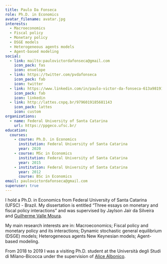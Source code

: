```yaml
---
title: Paulo Da Fonseca
role: Ph.D. in Economics
avatar_filename: avatar.jpg
interests:
  - Macroeconomics
  - Fiscal policy
  - Monetary policy
  - DSGE models
  - Heterogeneous agents models
  - Agent-based modeling
social:
  - link: mailto:paulovictordafonseca@gmail.com
    icon_pack: fas
    icon: envelope
  - link: https://twitter.com/pvdafonseca
    icon_pack: fab
    icon: twitter
  - link: https://www.linkedin.com/in/paulo-victor-da-fonseca-613a98191/
    icon_pack: fab
    icon: linkedin
  - link: http://lattes.cnpq.br/9796019185681143
    icon_pack: lattes
    icon: custom
organizations:
  - name: Federal University of Santa Catarina
    url: https://ppgeco.ufsc.br/
education:
  courses:
    - course: Ph.D. in Economics
      institution: Federal University of Santa Catarina
      year: 2020
    - course: MSc in Economics
      institution: Federal University of Santa Catarina
      year: 2015
    - institution: Federal University of Santa Catarina
      year: 2012
      course: BSc in Economics
email: paulovictordafonseca@gmail.com
superuser: true
---
```

I hold a Ph.D. in Economics from Federal University of Santa Catarina (UFSC) - Brazil. My dissertation is entitled “Three essays on monetary and fiscal policy interactions” and was supervised by Jaylson Jair da Silveira and [Guilherme Valle Moura](https://sites.google.com/site/guilhermevallemoura/).

My main research interests are in: Macroeconomics; Fiscal policy and monetary policy and its interactions; Dynamic stochastic general equilibrium (DSGE) models; Heterogeneous agents New Keynesian models; Agent-based modeling.

From 2018 to 2019 I was a visiting Ph.D. student at the Università degli Studi di Milano-Bicocca under the supervision of [Alice Albonico](https://sites.google.com/view/alice-albonico).
